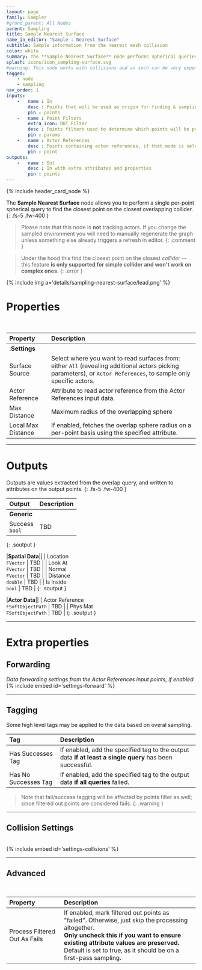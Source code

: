 ```yaml
---
layout: page
family: Sampler
#grand_parent: All Nodes
parent: Sampling
title: Sample Nearest Surface
name_in_editor: "Sample : Nearest Surface"
subtitle: Sample information from the nearest mesh collision
color: white
summary: The **Sample Nearest Surface** node performs spherical queries to find the closest point on nearby simple colliders within a set radius, sampling spatial data and actor references from overlapping surfaces and applying tags based on query results.
splash: icons/icon_sampling-surface.svg
#warning: This node works with collisions and as such can be very expensive on large datasets.
tagged: 
    - node
    - sampling
nav_order: 1
inputs:
    -   name : In
        desc : Points that will be used as origin for finding & sampling the nearest surface
        pin : points
    -   name : Point Filters
        extra_icon: OUT_Filter
        desc : Points filters used to determine which points will be processed. Filtered out points will be treated as failed sampling.
        pin : params
    -   name : Actor References
        desc : Points containing actor references, if that mode is selected.
        pin : point
outputs:
    -   name : Out
        desc : In with extra attributes and properties
        pin : points
---
```


{% include header_card_node %}

The **Sample Nearest Surface** node allows you to perform a single per-point spherical query to find the closest point on the closest overlapping collider.
{: .fs-5 .fw-400 } 

> Please note that this node is **not** tracking actors. If you change the sampled environment you will need to manually regenerate the graph unless something else already triggers a refresh in editor.
{: .comment }

> Under the hood this find the closest point on the closest *collider* -- this feature **is only supported for simple collider and won't work on complex ones**.
{: .error }

{% include img a='details/sampling-nearest-surface/lead.png' %}

# Properties
<br>

| Property       | Description          |
|:-------------|:------------------|
|:**Settings**||
| Surface Source     | Select where you want to read surfaces from: either `All` (revealing additional actors picking parameters), or `Actor References`, to sample only specific actors. |
| Actor Reference     | Attribute to read actor reference from the Actor References input data. |
| Max Distance     | Maximum radius of the overlapping sphere |
| Local Max Distance     | If enabled, fetches the overlap sphere radius on a per-point basis using the specified attribute. |

---
# Outputs
Outputs are values extracted from the overlap query, and written to attributes on the output points.
{: .fs-5 .fw-400 }  


| Output       | Description          |
|:-------------|:------------------|
|**Generic**||
| <span class="eout">Success</span><br>`bool` | TBD |
{: .soutput }

|**Spatial Data**||
| <span class="eout">Location</span><br>`FVector`     | TBD |
| <span class="eout">Look At</span><br>`FVector`     | TBD |
| <span class="eout">Normal</span><br>`FVector`     | TBD |
| <span class="eout">Distance</span><br>`double`     | TBD |
| <span class="eout">Is Inside</span><br>`bool`     | TBD |
{: .soutput }

|**Actor Data**||
| <span class="eout">Actor Reference</span><br>`FSoftObjectPath`     | TBD |
| <span class="eout">Phys Mat</span><br>`FSoftObjectPath`     | TBD |
{: .soutput }

---
# Extra properties

## Forwarding
*Data forwarding settings from the Actor References input points, if enabled.*
<br>
{% include embed id='settings-forward' %}

---
## Tagging
Some high level tags may be applied to the data based on overal sampling.
<br>

| Tag       | Description          |
|:-------------|:------------------|
| <span class="etag">Has Successes Tag</span>     | If enabled, add the specified tag to the output data **if at least a single query** has been successful. |
| <span class="etag">Has No Successes Tag</span>     | If enabled, add the specified tag to the output data **if all queries** failed. |

> Note that fail/success tagging will be affected by points filter as well; since filtered out points are considered fails.
{: .warning }

---
## Collision Settings
<br>
{% include embed id='settings-collisions' %}

---
## Advanced
<br>

| Property       | Description          |
|:-------------|:------------------|
| Process Filtered Out As Fails    | If enabled, mark filtered out points as "failed". Otherwise, just skip the processing altogether.<br>**Only uncheck this if you want to ensure existing attribute values are preserved.**<br>Default is set to true, as it should be on a first-pass sampling. |